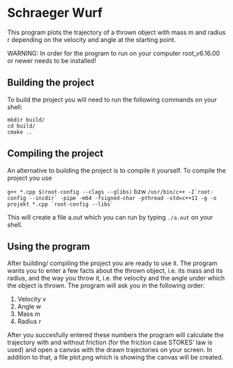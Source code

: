 # Schraeger Wurf
This program plots the trajectory of a thrown object with mass m and radius r depending
on the velocity and angle at the starting point.

WARNING: In order for the program to run on your computer root_v6.16.00 or
newer needs to be installed!

## Building the project
To build the project you will need to run the following commands on your shell:
```
mkdir build/
cd build/ 
cmake .. 
```

## Compiling the project
An alternative to building the project is to compile it yourself. To compile the project you use

```g++ *.cpp $(root-config --clags --glibs)```
bzw
```/usr/bin/c++ -I`root-config --incdir` -pipe -m64 -fsigned-char -pthread -std=c++11 -g -o projekt *.cpp `root-config --libs` ```

This will create a file a.out which you can run by typing
```./a.out```
on your shell.

## Using the program
After building/ compiling the project you are ready to use it.
The program wants you to enter a few facts about the thrown object, i.e. its mass and its radius, and
the way you throw it, i.e. the velocity and the angle under which the object is thrown.
The program will ask you in the following order:

1. Velocity v 
2. Angle w
3. Mass m
4. Radius r

After you succesfully entered these numbers the program will calculate the trajectory with and without
friction (for the friction case STOKES' law is used) and open a canvas with the drawn trajectories on
your screen. In addition to that, a file plot.png which is showing the canvas will be created.
